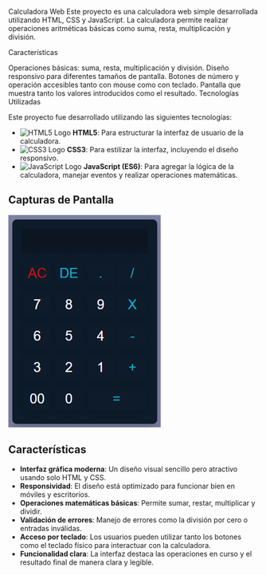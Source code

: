 Calculadora Web
Este proyecto es una calculadora web simple desarrollada utilizando HTML, CSS y JavaScript. La calculadora permite realizar operaciones aritméticas básicas como suma, resta, multiplicación y división.

Características

Operaciones básicas: suma, resta, multiplicación y división.
Diseño responsivo para diferentes tamaños de pantalla.
Botones de número y operación accesibles tanto con mouse como con teclado.
Pantalla que muestra tanto los valores introducidos como el resultado.
Tecnologías Utilizadas

Este proyecto fue desarrollado utilizando las siguientes tecnologías:

- ![HTML5 Logo](./assets/logos/html5-logo.png) **HTML5**: Para estructurar la interfaz de usuario de la calculadora.
- ![CSS3 Logo](./assets/logos/css3-logo.png) **CSS3**: Para estilizar la interfaz, incluyendo el diseño responsivo.
- ![JavaScript Logo](./assets/logos/javascript-logo.png) **JavaScript (ES6)**: Para agregar la lógica de la calculadora, manejar eventos y realizar operaciones matemáticas.

## Capturas de Pantalla

![Captura de pantalla](/calcu1.PNG)

## Características

- **Interfaz gráfica moderna**: Un diseño visual sencillo pero atractivo usando solo HTML y CSS.
- **Responsividad**: El diseño está optimizado para funcionar bien en móviles y escritorios.
- **Operaciones matemáticas básicas**: Permite sumar, restar, multiplicar y dividir.
- **Validación de errores**: Manejo de errores como la división por cero o entradas inválidas.
- **Acceso por teclado**: Los usuarios pueden utilizar tanto los botones como el teclado físico para interactuar con la calculadora.
- **Funcionalidad clara**: La interfaz destaca las operaciones en curso y el resultado final de manera clara y legible.



